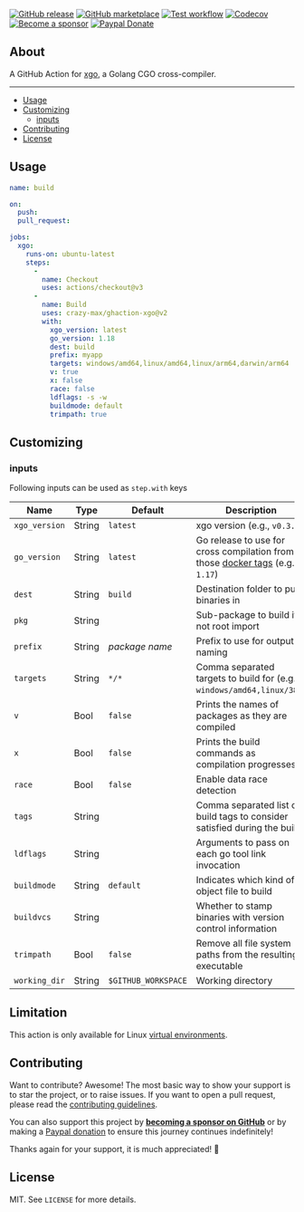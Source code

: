 [![GitHub release](https://img.shields.io/github/release/crazy-max/ghaction-xgo.svg?style=flat-square)](https://github.com/crazy-max/ghaction-xgo/releases/latest)
[![GitHub marketplace](https://img.shields.io/badge/marketplace-golang--cgo--cross--compiler-blue?logo=github&style=flat-square)](https://github.com/marketplace/actions/golang-cgo-cross-compiler)
[![Test workflow](https://img.shields.io/github/actions/workflow/status/crazy-max/ghaction-xgo/test.yml?branch=master&label=test&logo=github&style=flat-square)](https://github.com/crazy-max/ghaction-xgo/actions?workflow=test)
[![Codecov](https://img.shields.io/codecov/c/github/crazy-max/ghaction-xgo?logo=codecov&style=flat-square)](https://codecov.io/gh/crazy-max/ghaction-xgo)
[![Become a sponsor](https://img.shields.io/badge/sponsor-crazy--max-181717.svg?logo=github&style=flat-square)](https://github.com/sponsors/crazy-max)
[![Paypal Donate](https://img.shields.io/badge/donate-paypal-00457c.svg?logo=paypal&style=flat-square)](https://www.paypal.me/crazyws)

## About

A GitHub Action for [xgo](https://github.com/crazy-max/xgo), a Golang CGO
cross-compiler.

___

* [Usage](#usage)
* [Customizing](#customizing)
  * [inputs](#inputs)
* [Contributing](#contributing)
* [License](#license)

## Usage

```yaml
name: build

on:
  push:
  pull_request:

jobs:
  xgo:
    runs-on: ubuntu-latest
    steps:
      -
        name: Checkout
        uses: actions/checkout@v3
      -
        name: Build
        uses: crazy-max/ghaction-xgo@v2
        with:
          xgo_version: latest
          go_version: 1.18
          dest: build
          prefix: myapp
          targets: windows/amd64,linux/amd64,linux/arm64,darwin/arm64
          v: true
          x: false
          race: false
          ldflags: -s -w
          buildmode: default
          trimpath: true
```

## Customizing

### inputs

Following inputs can be used as `step.with` keys

| Name          | Type    | Default             | Description                                                                                                                  |
|---------------|---------|---------------------|------------------------------------------------------------------------------------------------------------------------------|
| `xgo_version` | String  | `latest`            | xgo version (e.g., `v0.3.2`)                                                                                                 |
| `go_version`  | String  | `latest`            | Go release to use for cross compilation from those [docker tags](https://hub.docker.com/r/crazymax/xgo/tags/) (e.g., `1.17`) |
| `dest`        | String  | `build`             | Destination folder to put binaries in                                                                                        |
| `pkg`         | String  |                     | Sub-package to build if not root import                                                                                      |
| `prefix`      | String  | _package name_      | Prefix to use for output naming                                                                                              |
| `targets`     | String  | `*/*`               | Comma separated targets to build for (e.g. `windows/amd64,linux/386`)                                                        |
| `v`           | Bool    | `false`             | Prints the names of packages as they are compiled                                                                            |
| `x`           | Bool    | `false`             | Prints the build commands as compilation progresses                                                                          |
| `race`        | Bool    | `false`             | Enable data race detection                                                                                                   |
| `tags`        | String  |                     | Comma separated list of build tags to consider satisfied during the build                                                    |
| `ldflags`     | String  |                     | Arguments to pass on each go tool link invocation                                                                            |
| `buildmode`   | String  | `default`           | Indicates which kind of object file to build                                                                                 |
| `buildvcs`    | String  |                     | Whether to stamp binaries with version control information                                                                   |
| `trimpath`    | Bool    | `false`             | Remove all file system paths from the resulting executable                                                                   |
| `working_dir` | String  | `$GITHUB_WORKSPACE` | Working directory                                                                                                            |

## Limitation

This action is only available for Linux [virtual environments](https://help.github.com/en/articles/virtual-environments-for-github-actions#supported-virtual-environments-and-hardware-resources).

## Contributing

Want to contribute? Awesome! The most basic way to show your support is to star the project, or to raise issues. If
you want to open a pull request, please read the [contributing guidelines](.github/CONTRIBUTING.md).

You can also support this project by [**becoming a sponsor on GitHub**](https://github.com/sponsors/crazy-max) or by
making a [Paypal donation](https://www.paypal.me/crazyws) to ensure this journey continues indefinitely!

Thanks again for your support, it is much appreciated! :pray:

## License

MIT. See `LICENSE` for more details.
